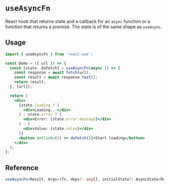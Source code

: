 # `useAsyncFn`

React hook that returns state and a callback for an `async` function or a
function that returns a promise. The state is of the same shape as `useAsync`.

## Usage

```jsx
import { useAsyncFn } from 'react-use';

const Demo = ({ url }) => {
  const [state, doFetch] = useAsyncFn(async () => {
    const response = await fetch(url);
    const result = await response.text();
    return result;
  }, [url]);

  return (
    <div>
      {state.loading ? (
        <div>Loading...</div>
      ) : state.error ? (
        <div>Error: {state.error.message}</div>
      ) : (
        <div>Value: {state.value}</div>
      )}
      <button onClick={() => doFetch()}>Start loading</button>
    </div>
  );
};
```

## Reference

<!-- eslint-skip -->

```ts
useAsyncFn<Result, Args>(fn, deps?: any[], initialState?: AsyncState<Result>);
```
